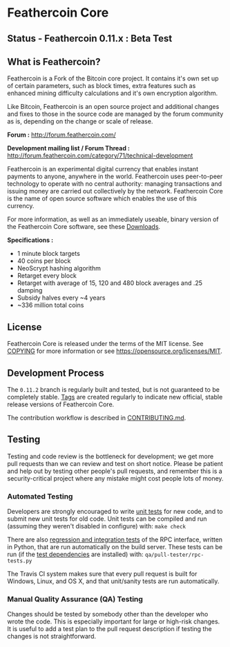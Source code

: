 
Feathercoin Core
================

Status - Feathercoin 0.11.x :  Beta Test
--------------------------------------------------------------


What is Feathercoin?
--------------------

Feathercoin is a Fork of the Bitcoin core project. It contains it's own set up of certain parameters, such as block times, extra features such as 
enhanced mining difficulty calculations and it's own encryption algorithm.

Like Bitcoin, Feathercoin is an open source project and additional changes and fixes to those in the source code are managed by the forum community as is, depending on
the change or scale of release.

**Forum :**
http://forum.feathercoin.com/

**Development mailing list / Forum Thread :**
http://forum.feathercoin.com/category/71/technical-development

Feathercoin is an experimental digital currency that enables instant payments to anyone, anywhere in the world. Feathercoin uses peer-to-peer technology to operate
with no central authority: managing transactions and issuing money are carried out collectively by the network. Feathercoin Core is the name of open source software which enables the use of this currency.

For more information, as well as an immediately useable, binary version of the Feathercoin Core software, see these [Downloads](https://github.com/FeatherCoin/Feathercoin/releases).

**Specifications :**
*  1 minute block targets</li>
*  40 coins per block</li>
*  NeoScrypt hashing algorithm</li>
*  Retarget every block</li>
*  Retarget with average of 15, 120 and 480 block averages and .25 damping</li>
*  Subsidy halves every ~4 years</li>
*  ~336 million total coins</li>



License
-------

Feathercoin Core is released under the terms of the MIT license. See [COPYING](COPYING) for more information or see https://opensource.org/licenses/MIT.

Development Process
-------------------

The `0.11.2` branch is regularly built and tested, but is not guaranteed to be completely stable. [Tags](https://github.com/Feathercoin/Feathercoin/tags) are created regularly to indicate new official, stable release versions of Feathercoin Core.

The contribution workflow is described in [CONTRIBUTING.md](CONTRIBUTING.md).


Testing
-------

Testing and code review is the bottleneck for development; we get more pull requests than we can review and test on short notice. Please be patient and help out by testing other people's pull requests, and remember this is a security-critical project where any mistake might cost people lots of money.

### Automated Testing

Developers are strongly encouraged to write [unit tests](/doc/unit-tests.md) for new code, and to submit new unit tests for old code. Unit tests can be compiled and run (assuming they weren't disabled in configure) with: `make check`

There are also [regression and integration tests](/qa) of the RPC interface, written in Python, that are run automatically on the build server. These tests can be run (if the [test dependencies](/qa) are installed) with: `qa/pull-tester/rpc-tests.py`

The Travis CI system makes sure that every pull request is built for Windows, Linux, and OS X, and that unit/sanity tests are run automatically.

### Manual Quality Assurance (QA) Testing

Changes should be tested by somebody other than the developer who wrote the code. This is especially important for large or high-risk changes. It is useful to add a test plan to the pull request description if testing the changes is not straightforward.

